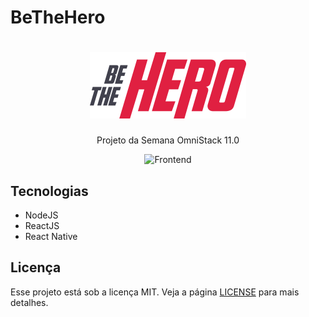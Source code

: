 # BeTheHero

<h1 align="center">
    <img alt="Be The Hero" title="#delicinha" src="frontend/src/assets//logo.svg" width="250px" />
</h1>

<p align="center">Projeto da Semana OmniStack 11.0<p>

<p align="center">
  <img alt="Frontend" src="frontend/src/assets//be-the-hero-desktop.gif" width="50%">
</p>

## Tecnologias

- NodeJS
- ReactJS
- React Native

## Licença

Esse projeto está sob a licença MIT. Veja a página [LICENSE](https://opensource.org/licenses/MIT) para mais detalhes.
